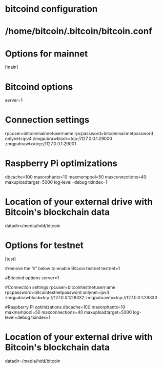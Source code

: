 # bitcoind configuration
# /home/bitcoin/.bitcoin/bitcoin.conf


 # Options for mainnet
  [main]

 # Bitcoind options
 server=1
 

 # Connection settings
 rpcuser=bitcoinmainnetusername
 rpcpassword=bitcoinmainnetpassword
 onlynet=ipv4
 zmqpubrawblock=tcp://127.0.0.1:29000
 zmqpubrawtx=tcp://127.0.0.1:29001

 # Raspberry Pi optimizations
 dbcache=100
 maxorphantx=10
 maxmempool=50
 maxconnections=40
 maxuploadtarget=5000
 log-level=debug
 txindex=1

 # Location of your external drive with Bitcoin's blockchain data 
 datadir=/media/hdd/bitcoin



 # Options for testnet
 [test]

 #remove the '#' below to enable Bitcoin testnet
 testnet=1

 #Bitcoind options
 server=1
 

 #Connection settings
 rpcuser=bitcointestnetusername
 rpcpassword=bitcointestnetpassword
 onlynet=ipv4
 zmqpubrawblock=tcp://127.0.0.1:28332
 zmqpubrawtx=tcp://127.0.0.1:28333

 #Raspberry Pi optimizations
 dbcache=100
 maxorphantx=10
 maxmempool=50
 maxconnections=40
 maxuploadtarget=5000
 log-level=debug
 txindex=1
 # Location of your external drive with Bitcoin's blockchain data 
 datadir=/media/hdd/bitcoin
